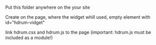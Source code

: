 Put this folder anywhere on the your site

Create on the page, where the widget whill used, empty element with id="hdrum-vidget"

link hdrum.css and hdrum.js to the page (important: hdrum.js must be included as a module!)
